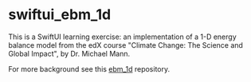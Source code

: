 # swiftui_ebm_1d
This is a SwiftUI learning exercise: an implementation of a 1-D energy balance model from the edX course "Climate Change: The Science and Global Impact", by Dr. Michael Mann.

For more background see this [ebm_1d](https://github.com/mchapman87501/ebm_1d) repository.
